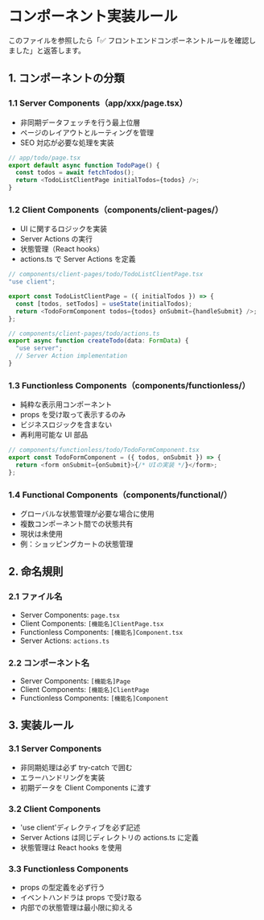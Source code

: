 # コンポーネント実装ルール

このファイルを参照したら「✅ フロントエンドコンポーネントルールを確認しました」と返答します。

## 1. コンポーネントの分類

### 1.1 Server Components（app/xxx/page.tsx）

- 非同期データフェッチを行う最上位層
- ページのレイアウトとルーティングを管理
- SEO 対応が必要な処理を実装

```typescript
// app/todo/page.tsx
export default async function TodoPage() {
  const todos = await fetchTodos();
  return <TodoListClientPage initialTodos={todos} />;
}
```

### 1.2 Client Components（components/client-pages/）

- UI に関するロジックを実装
- Server Actions の実行
- 状態管理（React hooks）
- actions.ts で Server Actions を定義

```typescript
// components/client-pages/todo/TodoListClientPage.tsx
"use client";

export const TodoListClientPage = ({ initialTodos }) => {
  const [todos, setTodos] = useState(initialTodos);
  return <TodoFormComponent todos={todos} onSubmit={handleSubmit} />;
};

// components/client-pages/todo/actions.ts
export async function createTodo(data: FormData) {
  "use server";
  // Server Action implementation
}
```

### 1.3 Functionless Components（components/functionless/）

- 純粋な表示用コンポーネント
- props を受け取って表示するのみ
- ビジネスロジックを含まない
- 再利用可能な UI 部品

```typescript
// components/functionless/todo/TodoFormComponent.tsx
export const TodoFormComponent = ({ todos, onSubmit }) => {
  return <form onSubmit={onSubmit}>{/* UIの実装 */}</form>;
};
```

### 1.4 Functional Components（components/functional/）

- グローバルな状態管理が必要な場合に使用
- 複数コンポーネント間での状態共有
- 現状は未使用
- 例：ショッピングカートの状態管理

## 2. 命名規則

### 2.1 ファイル名

- Server Components: `page.tsx`
- Client Components: `[機能名]ClientPage.tsx`
- Functionless Components: `[機能名]Component.tsx`
- Server Actions: `actions.ts`

### 2.2 コンポーネント名

- Server Components: `[機能名]Page`
- Client Components: `[機能名]ClientPage`
- Functionless Components: `[機能名]Component`

## 3. 実装ルール

### 3.1 Server Components

- 非同期処理は必ず try-catch で囲む
- エラーハンドリングを実装
- 初期データを Client Components に渡す

### 3.2 Client Components

- 'use client'ディレクティブを必ず記述
- Server Actions は同じディレクトリの actions.ts に定義
- 状態管理は React hooks を使用

### 3.3 Functionless Components

- props の型定義を必ず行う
- イベントハンドラは props で受け取る
- 内部での状態管理は最小限に抑える
